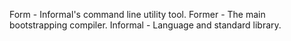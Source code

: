 Form - Informal's command line utility tool.
Former - The main bootstrapping compiler.
Informal - Language and standard library.